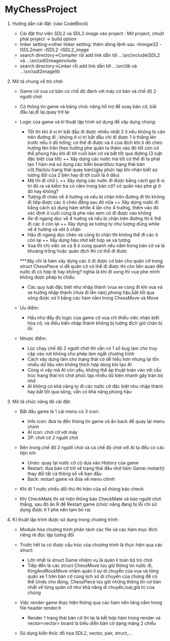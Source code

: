 # MyChessProject

1. Hướng dẫn cài đặt: (vào CodeBlock)
	- Cài đặt thư viện SDL2 và SDL2 image vào project : Mở project, chuột phải project -> build option
	+ linker setting->other linker setting: thêm dòng lệnh sau -lmingw32 -lSDL2main -lSDL2 -lSDL2_image
	+ search directory->Compiler rồi add link dẫn tới ...\src\include\SDL2 và ...\src\sdl2imageinclude
	+ search directory->Linker rồi add link dẫn tới ...\src\lib và ...\src\sdl2imagelib
	
2. Mô tả chung về trò chơi:
	- Game cờ vua cơ bản có chế độ đánh với máy cơ bản và chế độ 2 người chơi
	- Có thông tin game và bảng chức năng hỗ trợ để xoay bàn cờ, bắt đầu lại,đi lại,quay trở lại
	
	- Logic của game và kĩ thuật lập trình sử dụng để xây dựng chúng:
		+ Tốt thì khi ở vị trí bắt đầu đi được nhiều nhất 2 ô nếu không bị cản trên đường đi ; không ở vị trí bắt đầu chỉ đi được 1 ô thẳng lên trước nếu ô đó trống; có thể đi được và ô của địch khi ô đó chéo hướng lên trên theo hướng phe quân ta
		thêm vào đó tốt còn có thể phong hậu khi đi tới cuối bàn cờ và bắt tốt qua đường (3 luật đặc biệt của tốt)
			++ Xây dựng các nước mà tốt có thể đi ta phải tạo 1 hàm mà sử dụng các biến board(lưu trạng thái bàn cờ),flip(lưu trạng thái quay bàn)(gây phức tạp khi nhận biết sự tương đối của 2 bên hay đi tới cuối là ở đâu)
		+ Mã thì đi chữ L 
			++ Xây dựng các nước đi được bằng cách gọi 8 vị trí đó ra và kiểm tra có nằm trong bàn cờ? có quân nào phe gì ở đó hay không?
		+ Tượng đi chéo về 4 hướng và nếu bị chặn trên đường đi thì không đi tiếp được các ô chéo đằng sau đó nữa
			++ Xây dựng nước đi bằng cách sử dụng hàm while 4 lần cho 4 hướng, thêm vào đó xác định ô cuối cùng là phe nào xem có đi được vào không
		+ Xe đi ngang dọc về 4 hướng và nếu bị chặn trên đường thì k thể đi các ô còn lại
			++ Xây dựng xe tương tự như tượng dùng while về 4 hướng và xét ô chặn
		+ Hậu đi ngang dọc chéo và cũng bị chặn thì không thể đi các ô còn lại
			++ Xây dựng hậu nhờ kết hợp xe và tượng
		+ Vua thì chỉ việc xe cả 8 ô xung quanh nếu nằm trong bàn cờ và là khoảng trống hoặc quân địch thì có thể đi được
		
		***đây chỉ là hàm xây dựng các ô đi được cơ bản cho quân cờ trong struct ChessPiece vì để quân cờ có thể đi được thì còn liên quan đến nước đi có hợp lệ hay không? nghĩa là khi đi xong thì vua phe mình không được phép bị chiếu
	
	
		+ Các quy luật đặc biệt như nhập thành (vua xe cùng đi khi vua và xe hướng nhập thành chưa đi lần nào),phong hậu,bắt tốt qua sông được xử lí bằng các hàm nằm trong ChessMove và Move 
	
	- Ưu điểm:
		+ Hầu như đầy đủ logic của game cờ vua chỉ thiếu việc nhận biết hòa cờ, và điều kiện nhập thành không bị tướng địch giữ chân bị lỗi

		
	- Nhược điểm:
		+ Lúc chạy chế độ 2 người chơi thì vẫn có 1 số bug làm cho truy cập vào nơi không cho phép làm ngắt chương trình
		+ Cách xây dựng làm cho trạng thái cờ dễ hiểu hơn nhưng lại tốn nhiều dữ liệu nên không thích hợp dùng khi tạo AI
		+ Cũng vì vậy mà AI còn yếu, không thể áp thuật toán vào với cấu trúc trạng thái trò chơi phức tạp nhiều dữ kiện nhanh gây tràn bộ nhớ
		+ AI không có khả năng tự đi các nước cờ đặc biệt như nhập thành hay bắt tốt qua sông, vẫn có khả năng phong hậu
	
3. Mô tả chức năng đã cài đặt:
	- Bắt đầu game là 1 cái menu có 3 icon:
		+ Info icon: đưa ta đến thông tin game và ấn back để quay lại menu chính
		+ AI icon: chơi cờ với máy
		+ 2P: chơi cờ 2 người chơi
	
	- Bên trong chế độ 2 người chơi và cả chế độ chơi với AI ta đều có các tiện ích:
		+ Undo: quay lại nước cờ cũ dựa vào History của game 
		+ Restart: đưa bàn cờ trở về trạng thái đầu nhờ hàm Game::restart() thay đổi tất cả thông số về ban đầu
		+ Back: restart game và đưa về menu chính
		
	- Khi đi 1 nước chiếu đối thủ thì hiện cửa sổ thông báo check
	- Khi CheckMate thì sẽ hiện thông báo CheckMate và báo người chơi thắng, sau đó ấn R để Restart game
	(chức năng đang bị lỗi chỉ sử dụng được ở 1 phe nên tạm bỏ ra)

4. Kĩ thuật lập trình được sử dụng trong chương trình:
	- Module hóa chương trình phân tách các file và các hàm mục đích riêng rẽ độc lập tương đối
	
	- Trước hết ta có được cấu trúc của chương trình là thực hiện qua các struct:
		+ Lớn nhất là struct Game nhiệm vụ là quản lí toàn bộ trò chơi
		+ Tiếp đến là các struct ChessMove lưu giữ thông tin nước đi, KingAndRockMove nhằm quản lí sự di chuyển của vua và từng quân xe 1 trên bàn cờ
cùng lịch sử di chuyển của chúng để có thể Undo cho đúng, ChessPiece lưu giữ những thông tin cơ bản nhất về từng quân cờ như khả năng di chuyển,loại,giá trị của chúng
	
	- Việc render game thực hiện thông qua các hàm nền tảng nằm trong file header render.h
		+ Render 1 trạng thái bàn cờ thì lại là kết hợp hàm trong render và vector<vector<int>> board là biểu diễn bàn cờ dạng mảng 2 chiều
		
	- Sử dụng kiến thức đồ họa SDL2, vector, pair, struct,...